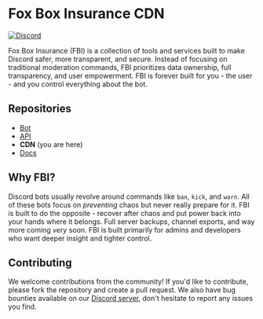 # Fox Box Insurance CDN
[![Discord](https://img.shields.io/discord/1034086532350488596?logo=discord&logoColor=fff&label=Discord&color=0af)](https://discord.gg/q7bUuVq4vB)

Fox Box Insurance (FBI) is a collection of tools and services built to make Discord safer, more transparent, and secure. Instead of focusing on traditional moderation commands, FBI prioritizes data ownership, full transparency, and user empowerment. FBI is forever built for you - the user - and you control everything about the bot.

## Repositories
- [Bot](https://github.com/MusicMakerOwO/FoxBoxInsurance)
- [API](https://github.com/MusicMakerOwO/FBI_API)
- **CDN** (you are here)
- [Docs](https://github.com/MusicMakerOwO/FBI_Docs)

## Why FBI?
Discord bots usually revolve around commands like `ban`, `kick`, and `warn`. All of these bots focus on *preventing* chaos but never really prepare for it. FBI is built to do the opposite - recover after chaos and put power back into your hands where it belongs. Full server backups, channel exports, and way more coming *very* soon. FBI is built primarily for admins and developers who want deeper insight and tighter control.

## Contributing
We welcome contributions from the community! If you'd like to contribute, please fork the repository and create a pull request. We also have bug bounties available on our [Discord server](https://discord.gg/q7bUuVq4vB), don't hesitate to report any issues you find.
